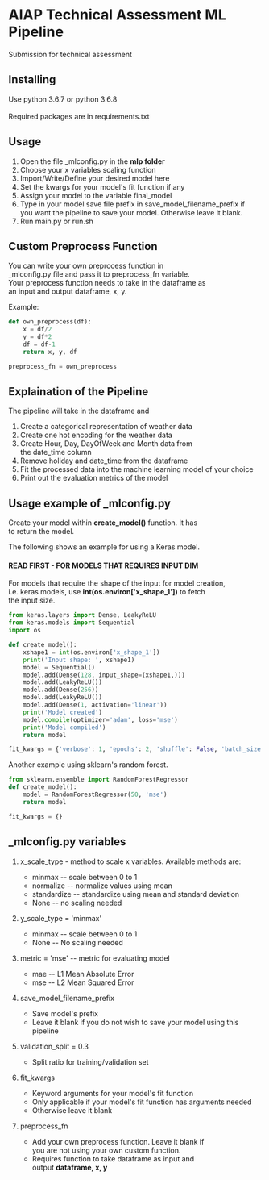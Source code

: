 # AIAP Technical Assessment ML Pipeline

Submission for technical assessment

## Installing

Use python 3.6.7 or python 3.6.8\
\
Required packages are in requirements.txt

## Usage

1. Open the file _mlconfig.py in the __mlp folder__
2. Choose your x variables scaling function
3. Import/Write/Define your desired model here
4. Set the kwargs for your model's fit function if any
5. Assign your model to the variable final_model
6. Type in your model save file prefix in save_model_filename_prefix if\
you want the pipeline to save your model. Otherwise leave it blank.
7. Run main.py or run.sh

## Custom Preprocess Function
You can write your own preprocess function in\
_mlconfig.py file and pass it to preprocess_fn variable.\
Your preprocess function needs to take in the dataframe as\
an input and output dataframe, x, y.

Example:
```python
def own_preprocess(df):
    x = df/2
    y = df*2
    df = df-1
    return x, y, df

preprocess_fn = own_preprocess
```

## Explaination of the Pipeline
The pipeline will take in the dataframe and
1. Create a categorical representation of weather data
2. Create one hot encoding for the weather data
3. Create Hour, Day, DayOfWeek and Month data from\
the date_time column
4. Remove holiday and date_time from the dataframe
5. Fit the processed data into the machine learning model of your choice
6. Print out the evaluation metrics of the model

## Usage example of _mlconfig.py
Create your model within **create_model()** function. It has\
to return the model.

The following shows an example for using a Keras model.

#### READ FIRST - FOR MODELS THAT REQUIRES INPUT DIM
For models that require the shape of the input for model creation,\
i.e. keras models, use **int(os.environ['x_shape_1'])** to fetch\
the input size.

```python
from keras.layers import Dense, LeakyReLU
from keras.models import Sequential
import os

def create_model():
    xshape1 = int(os.environ['x_shape_1'])
    print('Input shape: ', xshape1)
    model = Sequential()
    model.add(Dense(128, input_shape=(xshape1,)))
    model.add(LeakyReLU())
    model.add(Dense(256))
    model.add(LeakyReLU())
    model.add(Dense(1, activation='linear'))
    print('Model created')
    model.compile(optimizer='adam', loss='mse')
    print('Model compiled')
    return model

fit_kwargs = {'verbose': 1, 'epochs': 2, 'shuffle': False, 'batch_size': 128}
```

Another example using sklearn's random forest.

```python
from sklearn.ensemble import RandomForestRegressor
def create_model():
    model = RandomForestRegressor(50, 'mse')
    return model

fit_kwargs = {}
```

## _mlconfig.py variables
1. x_scale_type - method to scale x variables. Available methods are:
    - minmax -- scale between 0 to 1
    - normalize -- normalize values using mean
    - standardize -- standardize using mean and standard deviation
    - None --  no scaling needed
2. y_scale_type = 'minmax'
    - minmax -- scale between 0 to 1
    - None -- No scaling needed
3. metric = 'mse' -- metric for evaluating model
    - mae --  L1 Mean Absolute Error
    - mse -- L2 Mean Squared Error
4. save_model_filename_prefix 
    - Save model's prefix
    - Leave it blank if you do not wish to save your model using this pipeline
5. validation_split = 0.3
    - Split ratio for training/validation set
6. fit_kwargs
    - Keyword arguments for your model's fit function
    - Only applicable if your model's fit function has arguments needed
    - Otherwise leave it blank
    
7. preprocess_fn
    - Add your own preprocess function. Leave it blank if\
    you are not using your own custom function.
    - Requires function to take dataframe as input and\
    output **dataframe, x, y**